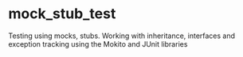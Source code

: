 # mock_stub_test


Testing using mocks, stubs. Working with inheritance, interfaces and exception tracking using the Mokito and JUnit libraries
